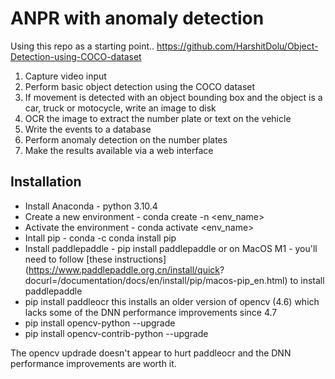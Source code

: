 # ANPR with anomaly detection 

Using this repo as a starting point..
https://github.com/HarshitDolu/Object-Detection-using-COCO-dataset

1. Capture video input
2. Perform basic object detection using the COCO dataset
3. If movement is detected with an object bounding box and the object is a car, truck or motocycle, write an image to disk
4. OCR the image to extract the number plate or text on the vehicle
5. Write the events to a database
6. Perform anomaly detection on the number plates 
7. Make the results available via a web interface

## Installation
 
- Install Anaconda - python 3.10.4
- Create a new environment - conda create -n <env_name> 
- Activate the environment - conda activate <env_name>
- Intall pip - conda -c conda install pip
- Install paddlepaddle - pip install paddlepaddle or on MacOS M1 - you'll need to follow [these instructions](https://www.paddlepaddle.org.cn/install/quick? docurl=/documentation/docs/en/install/pip/macos-pip_en.html) to install paddlepaddle
- pip install paddleocr this installs an older version of opencv (4.6) which lacks some of the DNN performance improvements since 4.7
- pip install opencv-python --upgrade
- pip install opencv-contrib-python --upgrade

The opencv updrade doesn't appear to hurt paddleocr and the DNN performance improvements are worth it.